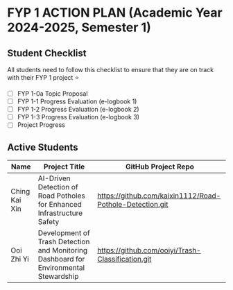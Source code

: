# FYP 1 ACTION PLAN (Academic Year 2024-2025, Semester 1)

## Student Checklist

All students need to follow this checklist to ensure that they are on track with their FYP 1 project :star: 

- [ ] FYP 1-0a Topic Proposal
- [ ] FYP 1-1 Progress Evaluation (e-logbook 1)
- [ ] FYP 1-2 Progress Evaluation (e-logbook 2)
- [ ] FYP 1-3 Progress Evaluation (e-logbook 3)
- [ ] Project Progress

## Active Students

| Name | Project Title | GitHub Project Repo |
|---------------|---------------|---------------------|
|   Ching Kai Xin   |AI-Driven Detection of Road Potholes for Enhanced Infrastructure Safety|https://github.com/kaixin1112/Road-Pothole-Detection.git|
|   Ooi Zhi Yi   |Development of Trash Detection and Monitoring Dashboard for Environmental Stewardship|https://github.com/ooiyi/Trash-Classification.git|







